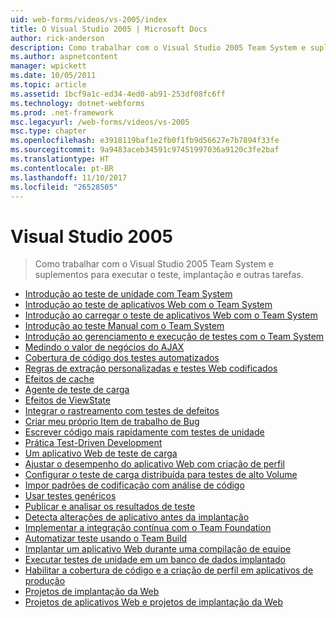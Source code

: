 ```yaml
---
uid: web-forms/videos/vs-2005/index
title: O Visual Studio 2005 | Microsoft Docs
author: rick-anderson
description: Como trabalhar com o Visual Studio 2005 Team System e suplementos para executar o teste, implantação e outras tarefas.
ms.author: aspnetcontent
manager: wpickett
ms.date: 10/05/2011
ms.topic: article
ms.assetid: 1bcf9a1c-ed34-4ed0-ab91-253df08fc6ff
ms.technology: dotnet-webforms
ms.prod: .net-framework
msc.legacyurl: /web-forms/videos/vs-2005
msc.type: chapter
ms.openlocfilehash: e3918119baf1e2fb0f1fb9d56627e7b7894f33fe
ms.sourcegitcommit: 9a9483aceb34591c97451997036a9120c3fe2baf
ms.translationtype: HT
ms.contentlocale: pt-BR
ms.lasthandoff: 11/10/2017
ms.locfileid: "26528505"
---
```

<a name="visual-studio-2005"></a>Visual Studio 2005
====================
> Como trabalhar com o Visual Studio 2005 Team System e suplementos para executar o teste, implantação e outras tarefas.


- [Introdução ao teste de unidade com Team System](introduction-to-unit-testing-with-team-system.md)
- [Introdução ao teste de aplicativos Web com o Team System](introduction-to-testing-web-applications-with-team-system.md)
- [Introdução ao carregar o teste de aplicativos Web com o Team System](introduction-to-load-testing-web-applications-with-team-system.md)
- [Introdução ao teste Manual com o Team System](introduction-to-manual-testing-with-team-system.md)
- [Introdução ao gerenciamento e execução de testes com o Team System](introduction-to-managing-and-running-tests-with-team-system.md)
- [Medindo o valor de negócios do AJAX](measuring-the-business-value-of-ajax.md)
- [Cobertura de código dos testes automatizados](code-coverage-of-automated-tests.md)
- [Regras de extração personalizadas e testes Web codificados](custom-extraction-rules-and-coded-web-tests.md)
- [Efeitos de cache](the-effects-of-caching.md)
- [Agente de teste de carga](using-the-load-test-agent.md)
- [Efeitos de ViewState](the-effects-of-viewstate.md)
- [Integrar o rastreamento com testes de defeitos](how-do-i-integrate-defect-tracking-with-testing.md)
- [Criar meu próprio Item de trabalho de Bug](how-do-i-create-my-own-bug-work-item.md)
- [Escrever código mais rapidamente com testes de unidade](how-do-i-write-code-more-quickly-with-unit-tests.md)
- [Prática Test-Driven Development](how-do-i-practice-test-driven-development.md)
- [Um aplicativo Web de teste de carga](how-do-i-load-test-a-web-application.md)
- [Ajustar o desempenho do aplicativo Web com criação de perfil](how-do-i-tune-web-application-performance-with-profiling.md)
- [Configurar o teste de carga distribuída para testes de alto Volume](how-do-i-set-up-distributed-load-testing-for-high-volume-tests.md)
- [Impor padrões de codificação com análise de código](how-do-i-enforce-coding-standards-with-code-analysis.md)
- [Usar testes genéricos](how-do-i-use-generic-tests.md)
- [Publicar e analisar os resultados de teste](how-do-i-publish-and-analyze-test-results.md)
- [Detecta alterações de aplicativo antes da implantação](how-do-i-discover-application-changes-prior-to-deployment.md)
- [Implementar a integração contínua com o Team Foundation](how-do-i-implement-continuous-integration-with-team-foundation.md)
- [Automatizar teste usando o Team Build](how-do-i-automate-testing-using-team-build.md)
- [Implantar um aplicativo Web durante uma compilação de equipe](how-do-i-deploy-a-web-application-during-a-team-build.md)
- [Executar testes de unidade em um banco de dados implantado](how-do-i-run-unit-tests-against-a-deployed-database.md)
- [Habilitar a cobertura de código e a criação de perfil em aplicativos de produção](how-do-i-enable-code-coverage-and-profiling-in-production-applications.md)
- [Projetos de implantação da Web](web-deployment-projects.md)
- [Projetos de aplicativos Web e projetos de implantação da Web](web-application-projects-web-deployment-projects.md)
